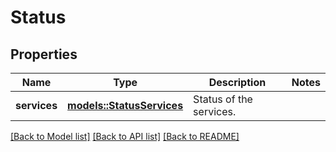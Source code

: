 # Status

## Properties

Name | Type | Description | Notes
------------ | ------------- | ------------- | -------------
**services** | [**models::StatusServices**](StatusServices.md) | Status of the services. | 

[[Back to Model list]](../README.md#documentation-for-models) [[Back to API list]](../README.md#documentation-for-api-endpoints) [[Back to README]](../README.md)


